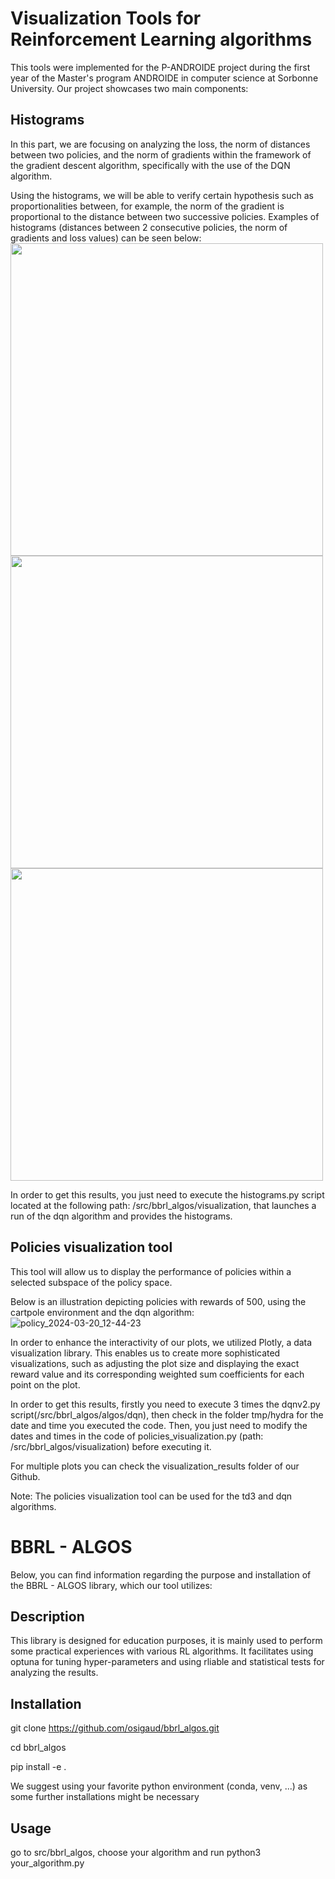 # Visualization Tools for Reinforcement Learning algorithms
This tools were implemented for the P-ANDROIDE project during the first year of the Master's program ANDROIDE in computer science at Sorbonne University. Our project showcases two main components:

## Histograms
In this part, we are focusing on analyzing the loss, the norm of distances between two policies, and the norm of gradients within the framework of the gradient descent algorithm, specifically with the use of the DQN algorithm.

Using the histograms, we will be able to verify certain hypothesis such as proportionalities between, for example, the norm of the gradient is proportional to the distance between two successive policies. Examples of histograms (distances between 2 consecutive policies, the norm of gradients and loss values) can be seen below:
<img src="https://github.com/PaulTiberiu/RL-Gradient-Visualization-Tool/assets/123265734/4497a166-3c3c-4d3c-a901-cdd9cd14b5df" width="500">
<img src="https://github.com/PaulTiberiu/RL-Gradient-Visualization-Tool/assets/123265734/b59cab8e-2456-44f9-ab2d-1f4867ae89cb" width="500">
<img src="https://github.com/PaulTiberiu/RL-Gradient-Visualization-Tool/assets/123265734/de20094c-b07b-4f7c-b9f0-9481a16be674" width="500">

In order to get this results, you just need to execute the histograms.py script located at the following path: /src/bbrl_algos/visualization, that launches a run of the dqn algorithm and provides the histograms.

## Policies visualization tool
This tool will allow us to display the performance of policies within a selected subspace of the policy space.

Below is an illustration depicting policies with rewards of 500, using the cartpole environment and the dqn algorithm:
![policy_2024-03-20_12-44-23](https://github.com/PaulTiberiu/RL-Gradient-Visualization-Tool/assets/123265734/f8a1b8f7-2744-4083-8642-b1cd305200f0)

In order to enhance the interactivity of our plots, we utilized Plotly, a data visualization library. This enables us to create more sophisticated visualizations, such as adjusting the plot size and displaying the exact reward value and its corresponding weighted sum coefficients for each point on the plot.

In order to get this results, firstly you need to execute 3 times the dqnv2.py script(/src/bbrl_algos/algos/dqn), then check in the folder tmp/hydra for the date and time you executed the code. Then, you just need to modify the dates and times in the code of policies_visualization.py (path: /src/bbrl_algos/visualization) before executing it.

For multiple plots you can check the visualization_results folder of our Github.

Note: The policies visualization tool can be used for the td3 and dqn algorithms.

# BBRL - ALGOS
Below, you can find information regarding the purpose and installation of the BBRL - ALGOS library, which our tool utilizes:

## Description

This library is designed for education purposes, it is mainly used to perform some practical experiences with various RL algorithms. It facilitates using optuna for tuning hyper-parameters and using rliable and statistical tests for analyzing the results.

## Installation

git clone https://github.com/osigaud/bbrl_algos.git

cd bbrl_algos

pip install -e .

We suggest using your favorite python environment (conda, venv, ...) as some further installations might be necessary

## Usage

go to src/bbrl_algos, choose your algorithm and run python3 your_algorithm.py
